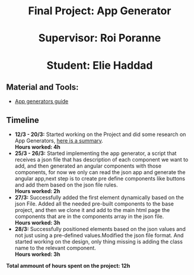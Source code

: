 <h1 align="center">Final Project: App Generator </h1>
 <h1 align="center">Supervisor: Roi Poranne</h1>
  <h1 align="center">Student: Elie Haddad</h3>
 
 
 ## Material and Tools:
 * [App generators guide](https://www.youtube.com/@wearenocode)
 
 
 ## Timeline
 * **12/3 - 20/3:** 
Started working on the Project and did some research on App Generators, [here is a summary](AppBuilders.md).\
**Hours worked: 4h**
 * **25/3 - 26/3:** 
Started implementing the app generator, a script that receives a json file that has description of each component we want to add, and then generated an angular components with those components, for now we only can read the json app and generate the angular app,next step is to create pre define components like buttons and add them based on the json file rules.\
**Hours worked: 2h**
 * **27/3:** 
Successfully added the first element dynamically based on the json File. Added all the needed pre-built components to the base project, and then we clone it and add to the main html page the components that are in the components array in the json file.\
**Hours worked: 3h**
* **28/3:** 
Successfully positioned elements based on the json values and not just using a pre-defined values.Modified the json file format. And started working on the design, only thing missing is adding the class name to the relevant component.\
**Hours worked: 3h**


**Total ammount of hours spent on the project: 12h**
